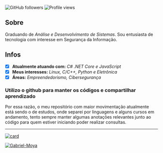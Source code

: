 ![GitHub followers](https://img.shields.io/github/followers/Gabriel-Moya?label=Follow&style=social)
<img src="https://komarev.com/ghpvc/?username=Gabriel-Moya&color=008080" alt="Profile views " />

## Sobre

Graduando de _Análise e Desenvolvimento de Sistemas_. Sou entusiasta de tecnologia com interesse em Segurança da Informação.

## Infos

- [x] **Atualmente atuando com:** _C# .NET Core e JavaScript_
- [x] **Meus interesses:** _Linux, C/C++, Python e Eletrônica_
- [x] **Áreas:** _Empreendedorismo, Cibersegurança_

### Utilizo o github para manter os códigos e compartilhar aprendizado

Por essa razão, o meu repositório com maior movimentação atualmente está sendo o de estudos, onde separei por linguagens e alguns cursos em andamento, tento sempre manter algumas anotações relevantes junto ao código para quem estiver iniciando poder realizar consultas.

---

[![card](https://github-readme-stats.vercel.app/api?username=Gabriel-Moya&show_icons=true&theme=default)](https://github.com/Gabriel-Moya/)

[![Gabriel-Moya](https://github-readme-stats.vercel.app/api/top-langs/?username=Gabriel-Moya&hide=html&layout=compact&theme=default)](https://github.com/Gabriel-Moya/)
